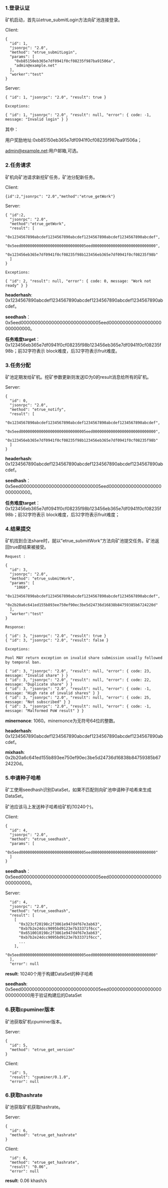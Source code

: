 

###     1.登录认证

矿机启动，首先以etrue_submitLogin方法向矿池连接登录。


Client:

```
{
  "id": 1,
  "jsonrpc": "2.0",
  "method": "etrue_submitLogin",
  "params": [
    "0xb85150eb365e7df0941f0cf08235f987ba91506a", 
    "admin@example.net"
  ],
  "worker":"test"
}
```

Server:

```
{ "id": 1, "jsonrpc": "2.0", "result": true }

Exceptions:

{ "id": 1, "jsonrpc": "2.0", "result": null, "error": { code: -1, message: "Invalid login" } }
```

其中：

用户奖励地址:0xb85150eb365e7df0941f0cf08235f987ba91506a；

admin@example.net:用户邮箱,可选。



### 	2.任务请求

矿机向矿池请求新挖矿任务，矿池分配新任务。

Client:

```
{id":2,"jsonrpc": "2.0","method":"etrue_getWork"}

```

Server:

```
{ "id":2,
  "jsonrpc": "2.0",
  "method":"etrue_getWork",
  "result": [
    "0x1234567890abcdef1234567890abcdef1234567890abcdef1234567890abcdef",
	"0x5eed00000000000000000000000000005eed0000000000000000000000000000",
	"0x123456eb365e7df0941f0cf08235f98b123456eb365e7df0941f0cf08235f98b"
  ]
}

Exceptions:

{ "id": 2, "result": null, "error": { code: 0, message: "Work not ready" } }
```
**headerhash**: 0x1234567890abcdef1234567890abcdef1234567890abcdef1234567890abcdef。

**seedhash**：0x5eed00000000000000000000000000005eed0000000000000000000000000000。

**任务难度target**：0x123456eb365e7df0941f0cf08235f98b123456eb365e7df0941f0cf08235f98b；前32字符表示
block难度，后32字符表示fruit难度。



### 	3.任务分配

矿池定期发给矿机。挖矿参数更新则发送ID为0的result消息给所有的矿机。


Server:

```
{
  "id": 0,
  "jsonrpc": "2.0",
  "method": "etrue_notify",
  "result": [
    "0x1234567890abcdef1234567890abcdef1234567890abcdef1234567890abcdef",
	"0x5eed00000000000000000000000000005eed0000000000000000000000000000",
	"0x123456eb365e7df0941f0cf08235f98b123456eb365e7df0941f0cf08235f98b"
  ]
}
```

**headerhash**: 0x1234567890abcdef1234567890abcdef1234567890abcdef1234567890abcdef。

**seedhash**：0x5eed00000000000000000000000000005eed0000000000000000000000000000。

**任务难度target**：0x123456eb365e7df0941f0cf08235f98b123456eb365e7df0941f0cf08235f98b；前32字符表示
block难度，后32字符表示fruit难度；


### 	4.结果提交

矿机找到合法share时，就以”etrue_submitWork“方法向矿池提交任务。矿池返回true即结果被接受。

```
Request :

{
  "id": 3,
  "jsonrpc": "2.0",
  "method": "etrue_submitWork",
  "params": [
    "1060",
    "0x1234567890abcdef1234567890abcdef1234567890abcdef1234567890abcdef",
	"0x2b20a6c641ed155b893ee750ef90ec3be5d24736d16838b84759385b6724220d"
  ],
  "worker":"test"
}

Response:

{ "id": 3, "jsonrpc": "2.0", "result": true }
{ "id": 3, "jsonrpc": "2.0", "result": false }

Exceptions:

Pool MAY return exception on invalid share submission usually followed by temporal ban.

{ "id": 3, "jsonrpc": "2.0", "result": null, "error": { code: 23, message: "Invalid share" } }
{ "id": 3, "jsonrpc": "2.0", "result": null, "error": { code: 22, message: "Duplicate share" } }
{ "id": 3, "jsonrpc": "2.0", "result": null, "error": { code: -1, message: "High rate of invalid shares" } }
{ "id": 3, "jsonrpc": "2.0", "result": null, "error": { code: 25, message: "Not subscribed" } }
{ "id": 3, "jsonrpc": "2.0", "result": null, "error": { code: -1, message: "Malformed PoW result" } }

```
**minernonce**: 1060。minernonce为无符号64位的整数。

**headerhash**: 0x1234567890abcdef1234567890abcdef1234567890abcdef1234567890abcdef。

**mixhash**: 0x2b20a6c641ed155b893ee750ef90ec3be5d24736d16838b84759385b6724220d。



### 	5.申请种子哈希

矿工使用seedhash识别DataSet，如果不匹配则向矿池申请种子哈希来生成DataSet。

矿池应该马上发送种子哈希给矿机(10240个)。


Client:

```
{
  "id": 4,
  "jsonrpc": "2.0",
  "method": "etrue_seedhash",
  "params": [
    "0x5eed00000000000000000000000000005eed0000000000000000000000000000"
  ]
}
```

**seedhash**：0x5eed00000000000000000000000000005eed0000000000000000000000000000。


Server:

```
  "id": 4,
  "jsonrpc": "2.0",
  "method": "etrue_seedhash",
  "result": [
    [
      "0x323cf20198c2f3861e947d4f67e3ab63",
      "0xb7b2e24dcc9095bd9123e7b33371f6cc",
      "0x6510010198c2f3861e947d4f67e3ab63",
      "0xb7b2e24dcc9095bd9123e7b33371f6cc",
      ...
    ],
	"0x5eed00000000000000000000000000005eed0000000000000000000000000000"
  ],
  "error": null
```

**result**: 10240个用于构建DataSet的种子哈希

**seedhash**: 0x5eed00000000000000000000000000005eed0000000000000000000000000000用于验证构建后的DataSet



###     6.获取cpuminer版本

矿池获取矿机cpuminer版本。


Server:

```
{
  "id": 5,
  "method": "etrue_get_version"
}
```


Client:

```
  "id": 5,
  "result": "cpuminer/0.1.0",
  "error": null
```

###     6.获取hashrate

矿池获取矿机获取hashrate。


Server:

```
{
  "id": 6,
  "method": "etrue_get_hashrate"
}
```


Client:

```
  "id": 6,
  "method": "etrue_get_hashrate",
  "result": "0.06",
  "error": null
```
**result**: 0.06 khash/s
